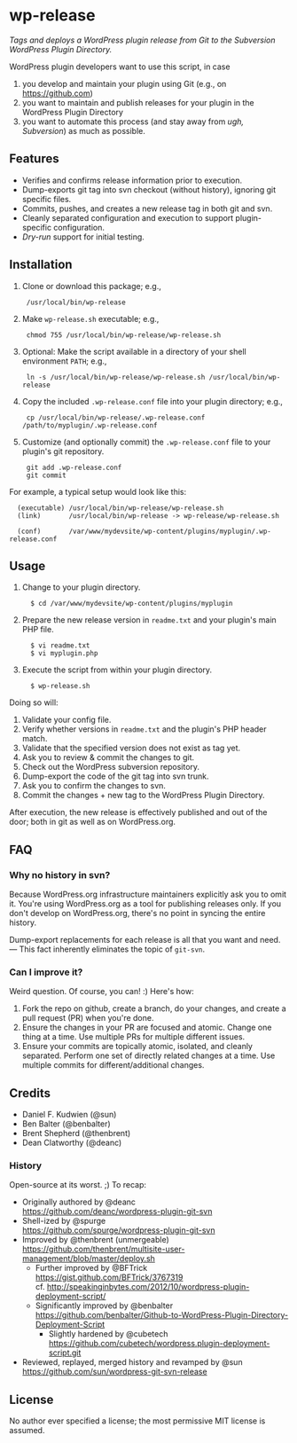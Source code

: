 # wp-release
*Tags and deploys a WordPress plugin release from Git to the Subversion WordPress Plugin Directory.*

WordPress plugin developers want to use this script, in case

1. you develop and maintain your plugin using Git (e.g., on https://github.com)
1. you want to maintain and publish releases for your plugin in the WordPress Plugin Directory
1. you want to automate this process (and stay away from _ugh, Subversion_) as much as possible.

## Features

* Verifies and confirms release information prior to execution.
* Dump-exports git tag into svn checkout (without history), ignoring git specific files.
* Commits, pushes, and creates a new release tag in both git and svn.
* Cleanly separated configuration and execution to support plugin-specific configuration.
* _Dry-run_ support for initial testing.


## Installation

1. Clone or download this package; e.g.,

        /usr/local/bin/wp-release

1. Make `wp-release.sh` executable; e.g.,

        chmod 755 /usr/local/bin/wp-release/wp-release.sh

1. Optional: Make the script available in a directory of your shell environment `PATH`; e.g.,

        ln -s /usr/local/bin/wp-release/wp-release.sh /usr/local/bin/wp-release

1. Copy the included `.wp-release.conf` file into your plugin directory; e.g.,

        cp /usr/local/bin/wp-release/.wp-release.conf /path/to/myplugin/.wp-release.conf

1. Customize (and optionally commit) the `.wp-release.conf` file to your plugin's git repository.

        git add .wp-release.conf
        git commit

For example, a typical setup would look like this:

      (executable) /usr/local/bin/wp-release/wp-release.sh
      (link)       /usr/local/bin/wp-release -> wp-release/wp-release.sh
      
      (conf)       /var/www/mydevsite/wp-content/plugins/myplugin/.wp-release.conf


## Usage

1. Change to your plugin directory.

         $ cd /var/www/mydevsite/wp-content/plugins/myplugin

1. Prepare the new release version in `readme.txt` and your plugin's main PHP file.

         $ vi readme.txt
         $ vi myplugin.php

1. Execute the script from within your plugin directory.

         $ wp-release.sh


Doing so will:

1. Validate your config file.
1. Verify whether versions in `readme.txt` and the plugin's PHP header match.
1. Validate that the specified version does not exist as tag yet.
1. Ask you to review & commit the changes to git.
1. Check out the WordPress subversion repository.
1. Dump-export the code of the git tag into svn trunk.
1. Ask you to confirm the changes to svn.
1. Commit the changes + new tag to the WordPress Plugin Directory.

After execution, the new release is effectively published and out of the door; both in git as well as on WordPress.org.


## FAQ

### Why no history in svn?

Because WordPress.org infrastructure maintainers explicitly ask you to omit it.  You're using WordPress.org as a tool for publishing releases only.  If you don't develop on WordPress.org, there's no point in syncing the entire history.

Dump-export replacements for each release is all that you want and need. — This fact inherently eliminates the topic of `git-svn`.

### Can I improve it?

Weird question.  Of course, you can! :)  Here's how:

1. Fork the repo on github, create a branch, do your changes, and create a pull request (PR) when you're done.
1. Ensure the changes in your PR are focused and atomic.  Change one thing at a time.  Use multiple PRs for multiple different issues.
1. Ensure your commits are topically atomic, isolated, and cleanly separated.  Perform one set of directly related changes at a time.  Use multiple commits for different/additional changes.


## Credits

* Daniel F. Kudwien (@sun)
* Ben Balter (@benbalter)
* Brent Shepherd (@thenbrent)
* Dean Clatworthy (@deanc)


### History

Open-source at its worst. ;)  To recap:

* Originally authored by @deanc  
  https://github.com/deanc/wordpress-plugin-git-svn
* Shell-ized by @spurge  
  https://github.com/spurge/wordpress-plugin-git-svn
* Improved by @thenbrent (unmergeable)  
  https://github.com/thenbrent/multisite-user-management/blob/master/deploy.sh
    * Further improved by @BFTrick  
      https://gist.github.com/BFTrick/3767319  
      cf. http://speakinginbytes.com/2012/10/wordpress-plugin-deployment-script/
    * Significantly improved by @benbalter  
      https://github.com/benbalter/Github-to-WordPress-Plugin-Directory-Deployment-Script
        * Slightly hardened by @cubetech  
          https://github.com/cubetech/wordpress.plugin-deployment-script.git
* Reviewed, replayed, merged history and revamped by @sun  
  https://github.com/sun/wordpress-git-svn-release


## License

No author ever specified a license; the most permissive MIT license is assumed.
